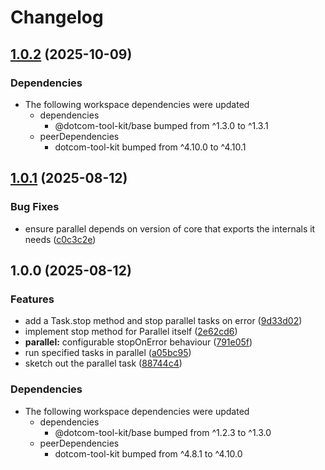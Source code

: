 # Changelog

## [1.0.2](https://github.com/Financial-Times/dotcom-tool-kit/compare/parallel-v1.0.1...parallel-v1.0.2) (2025-10-09)


### Dependencies

* The following workspace dependencies were updated
  * dependencies
    * @dotcom-tool-kit/base bumped from ^1.3.0 to ^1.3.1
  * peerDependencies
    * dotcom-tool-kit bumped from ^4.10.0 to ^4.10.1

## [1.0.1](https://github.com/Financial-Times/dotcom-tool-kit/compare/parallel-v1.0.0...parallel-v1.0.1) (2025-08-12)


### Bug Fixes

* ensure parallel depends on version of core that exports the internals it needs ([c0c3c2e](https://github.com/Financial-Times/dotcom-tool-kit/commit/c0c3c2e3ccda27161015d75f4a2696f333f01eb9))

## 1.0.0 (2025-08-12)


### Features

* add a Task.stop method and stop parallel tasks on error ([9d33d02](https://github.com/Financial-Times/dotcom-tool-kit/commit/9d33d02e734c04886d7e491e47bdac9f839ed509))
* implement stop method for Parallel itself ([2e62cd6](https://github.com/Financial-Times/dotcom-tool-kit/commit/2e62cd64fe6360627990b870cd62c409d5991eb4))
* **parallel:** configurable stopOnError behaviour ([791e05f](https://github.com/Financial-Times/dotcom-tool-kit/commit/791e05ffe072f9694a25e7b9309215acfc1df7e6))
* run specified tasks in parallel ([a05bc95](https://github.com/Financial-Times/dotcom-tool-kit/commit/a05bc95c7727f4e60ce28ec9273feb1218cca8c3))
* sketch out the parallel task ([88744c4](https://github.com/Financial-Times/dotcom-tool-kit/commit/88744c461612c5edc94209f48bf4a26141c3a8cc))


### Dependencies

* The following workspace dependencies were updated
  * dependencies
    * @dotcom-tool-kit/base bumped from ^1.2.3 to ^1.3.0
  * peerDependencies
    * dotcom-tool-kit bumped from ^4.8.1 to ^4.10.0
